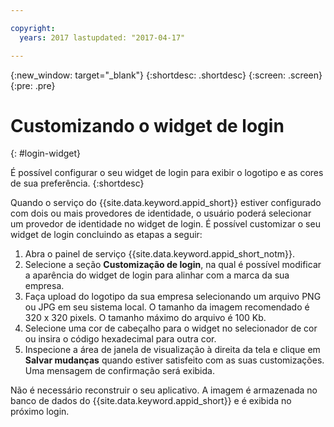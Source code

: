 ```yaml
---

copyright:
  years: 2017 lastupdated: "2017-04-17"

---
```

{:new_window: target="_blank"}
{:shortdesc: .shortdesc}
{:screen: .screen}
{:pre: .pre}

# Customizando o widget de login
{: #login-widget}

É possível configurar o seu widget de login para exibir o logotipo e as cores de sua preferência.
{:shortdesc}

Quando o serviço do {{site.data.keyword.appid_short}} estiver configurado com dois ou mais provedores de identidade, o usuário poderá selecionar um
provedor de identidade no widget de login. É possível customizar o seu widget de login concluindo as etapas a seguir:

1. Abra o painel
de serviço {{site.data.keyword.appid_short_notm}}.
2. Selecione a seção **Customização de login**, na qual é possível modificar a aparência do widget de login para alinhar com a marca da sua
empresa.
3. Faça upload do logotipo da sua empresa selecionando um arquivo PNG ou JPG em seu sistema local. O tamanho da imagem recomendado é 320 x 320 pixels. O tamanho máximo do arquivo é 100 Kb.
4. Selecione uma cor de cabeçalho para o widget no selecionador de cor ou insira o código hexadecimal para outra cor.
5. Inspecione a área de janela de visualização à direita da tela e clique em **Salvar mudanças** quando estiver satisfeito com as suas
customizações. Uma mensagem de confirmação será exibida.

Não é necessário reconstruir o seu aplicativo. A imagem é armazenada no banco de dados do {{site.data.keyword.appid_short}} e é exibida no próximo login.

